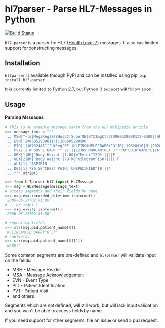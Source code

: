 # hl7parser - Parse HL7-Messages in Python

[![Build Status](https://travis-ci.org/mps-gmbh/hl7-parser.svg?branch=master)](https://travis-ci.org/mps-gmbh/hl7-parser)

`hl7-parser` is a parser for HL7 ([Health Level 7](https://en.wikipedia.org/wiki/Health_Level_7)) messages. It also has limited support for constructing messages.

## Installation

`hl7parser` is available through PyPi and can be installed using pip: `pip install hl7-parser`

It is currently limited to Python 2.7, but Python 3 support will follow soon.

## Usage

#### Parsing Messages

```python
# This is an example message taken from the HL7 Wikipedia article
>>> message_text = """
... MSH|^~\&|MegaReg|XYZHospC|SuperOE|XYZImgCtr|20060529090131-0500||ADT^A01^ADT_A01|01052901|P|2.5
... EVN||200605290901||||200605290900
... PID|||56782445^^^UAReg^PI||KLEINSAMPLE^BARRY^Q^JR||19620910|M||2028-9^^HL70005^RA99113^^XYZ|260 GOODWIN CREST DRIVE^^BIRMINGHAM^AL^35209^^M~NICKELL’S PICKLES^10000 W 100TH AVE^BIRMINGHAM^AL^35200^^O|||||||0105I30001^^^99DEF^AN
... PV1||I|W^389^1^UABH^^^^3||||12345^MORGAN^REX^J^^^MD^0010^UAMC^L||67890^GRAINGER^LUCY^X^^^MD^0010^UAMC^L|MED|||||A0||13579^POTTER^SHERMAN^T^^^MD^0010^UAMC^L|||||||||||||||||||||||||||200605290900
... OBX|1|NM|^Body Height||1.80|m^Meter^ISO+|||||F
... OBX|2|NM|^Body Weight||79|kg^Kilogram^ISO+|||||F
... AL1|1||^ASPIRIN
... DG1|1||786.50^CHEST PAIN, UNSPECIFIED^I9|||A
... """.strip()

>>> from hl7parser.hl7 import HL7Message
>>> msg = HL7Message(message_text)
# access segments and their fields by name
>>> msg.evn.recorded_datetime.isoformat()
'2006-05-29T09:01:00'
# .. or index (
>>> msg.evn[1].isoformat()
'2006-05-29T09:01:00'

# repeating fields 
>>> str(msg.pid.patient_name[0])
'KLEINSAMPLE^BARRY^Q^JR'
# subfields
>>> str(msg.pid.patient_name[0][1])
'BARRY'
```

Some common segments are pre-defined and `hl7parser` will validate input on the fields:

* MSH - Message Header
* MSA - Message Acknowledgement
* EVN - Event Type
* PID - Patient Identification
* PV1 - Patient Visit
* and others

Segments which are not defined, will still work, but will lack input validation and you won't be able to access fields by name.

If you need support for other segments, file an issue or send a pull request.